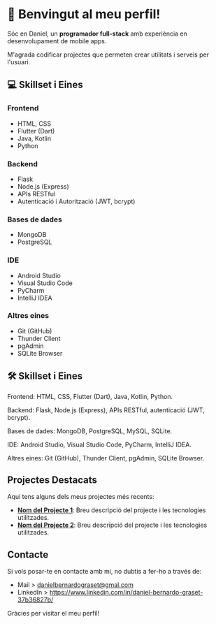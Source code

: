 # 👋 Benvingut al meu perfil!

Sóc en Daniel, un **programador full-stack** amb experiència en desenvolupament de mobile apps. 

M'agrada codificar projectes que permeten crear utilitats i serveis per l'usuari.





## 💻 Skillset i Eines

### Frontend
- HTML, CSS
- Flutter (Dart)
- Java, Kotlin
- Python

### Backend
- Flask
- Node.js (Express)
- APIs RESTful
- Autenticació i Autorització (JWT, bcrypt)

### Bases de dades
- MongoDB
- PostgreSQL

### IDE
- Android Studio
- Visual Studio Code
- PyCharm
- IntelliJ IDEA

### Altres eines
- Git (GitHub)
- Thunder Client
- pgAdmin
- SQLite Browser




## 🛠️ Skillset i Eines

Frontend: HTML, CSS, Flutter (Dart), Java, Kotlin, Python.

Backend: Flask, Node.js (Express), APIs RESTful, autenticació (JWT, bcrypt).

Bases de dades: MongoDB, PostgreSQL, MySQL, SQLite.

IDE: Android Studio, Visual Studio Code, PyCharm, IntelliJ IDEA.

Altres eines: Git (GitHub), Thunder Client, pgAdmin, SQLite Browser.







## Projectes Destacats

Aquí tens alguns dels meus projectes més recents:

- **[Nom del Projecte 1](enllaç-al-projecte-1)**: Breu descripció del projecte i les tecnologies utilitzades.
- **[Nom del Projecte 2](enllaç-al-projecte-2)**: Breu descripció del projecte i les tecnologies utilitzades.

## Contacte

Si vols posar-te en contacte amb mi, no dubtis a fer-ho a través de:

- Mail > danielbernardograset@gmal.com
- LinkedIn > https://www.linkedin.com/in/daniel-bernardo-graset-37b36827b/


Gràcies per visitar el meu perfil!

